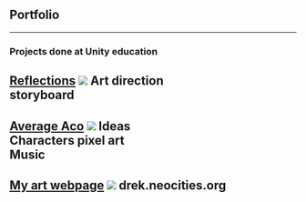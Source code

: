 ## Portfolio

---

### Projects done at Unity education 

[Reflections](https://imt-rexx.itch.io/reflections)
<img src="https://img.itch.zone/aW1nLzgwNjM1MjIucG5n/original/tpLy3u.png"/>
Art direction<br>
storyboard<br>
---
[Average Aco](https://callmetoots.itch.io/average-aco)
<img src="https://img.itch.zone/aW1nLzc2MzE2NTkucG5n/original/BZN7se.png"/>
Ideas<br>
Characters pixel art<br>
Music<br>
---
[My art webpage](drek.neocities.org)
<img src="https://upload.wikimedia.org/wikipedia/commons/b/be/Bliss_location%2C_Sonoma_Valley_in_2006.jpg"/>
drek.neocities.org
---
